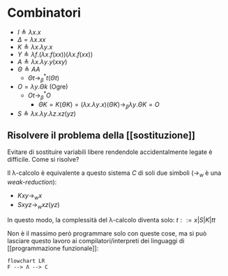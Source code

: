 # Combinatori

- $I≜λx.x$
- $Δ=λx.xx$
- $K≜λx.λy.x$
- $Y ≜ λf.(λx.f(xx))(λx.f(xx))$
- $A≜λx.λy.y(xxy)$
- $Θ≜AA$
	- $Θt→_β^*t(Θt)$
- $O=λy.Θk$ (Ogre)
	- $Ot→_β^* O$
		- $ΘK=K(ΘK)=(λx.λy.x)(ΘK)→_β λy.ΘK=O$
- $S≜λx.λy.λz.xz(yz)$

## Risolvere il problema della [[sostituzione]]

Evitare di sostituire variabili libere rendendole accidentalmente legate è difficile. Come si risolve?

Il λ-calcolo è equivalente a questo sistema $C$ di soli due simboli ($→_w$ è una *weak-reduction*):

- $Kxy→_w x$
- $Sxyz →_w xz(yz)$

In questo modo, la complessità del λ-calcolo diventa solo: $t::=x|S|K|tt$

Non è il massimo però programmare solo con queste cose, ma si può lasciare questo lavoro ai compilatori/interpreti dei linguaggi di [[programmazione funzionale]]:

```mermaid
flowchart LR
F --> Λ --> C
```

